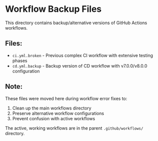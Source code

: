 # Workflow Backup Files

This directory contains backup/alternative versions of GitHub Actions workflows.

## Files:

- `ci.yml.broken` - Previous complex CI workflow with extensive testing phases
- `cd.yml.backup` - Backup version of CD workflow with v7.0.0/v8.0.0 configuration

## Note:

These files were moved here during workflow error fixes to:
1. Clean up the main workflows directory
2. Preserve alternative workflow configurations
3. Prevent confusion with active workflows

The active, working workflows are in the parent `.github/workflows/` directory.